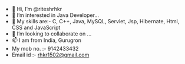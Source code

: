- 👋 Hi, I’m @riteshrhkr
- 👀 I’m interested in  Java Developer...
- 🌱 My skills are:- C, C++, Java, MySQL, Servlet, Jsp, Hibernate, Html, CSS and JavaScript
- 💞️ I’m looking to collaborate on ...
- 📫 I am from India, Gurugron
- My mob no. :- 9142433432
- Email id :- rhkr1502@gmail.com

<!---
riteshrhkr/riteshrhkr is a ✨ special ✨ repository because its `README.md` (this file) appears on your GitHub profile.
You can click the Preview link to take a look at your changes.
--->
